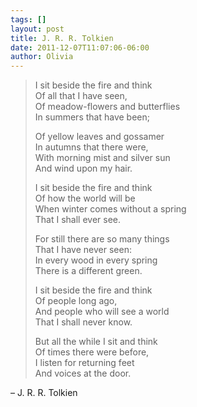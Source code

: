 ```yaml
---
tags: []
layout: post
title: J. R. R. Tolkien
date: 2011-12-07T11:07:06-06:00
author: Olivia
---
```


> I sit beside the fire and think<br/>
> Of all that I have seen,<br/>
> Of meadow-flowers and butterflies<br/>
> In summers that have been;
> 
> Of yellow leaves and gossamer<br/>
> In autumns that there were,<br/>
> With morning mist and silver sun<br/>
> And wind upon my hair.
> 
> I sit beside the fire and think<br/>
> Of how the world will be <br/>
> When winter comes without a spring<br/>
> That I shall ever see. 
> 
> For still there are so many things<br/>
> That I have never seen:<br/>
> In every wood in every spring<br/>
> There is a different green. 
> 
> I sit beside the fire and think<br/>
> Of people long ago,<br/>
> And people who will see a world<br/>
> That I shall never know.
> 
> But all the while I sit and think<br/>
> Of times there were before,<br/>
> I listen for returning feet<br/>
> And voices at the door.

– J. R. R. Tolkien
